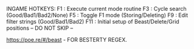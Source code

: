 ﻿INGAME HOTKEYS: 
 F1 : Execute current mode routine
  F3 : Cycle search (Good/Bad1/Bad2/None)
  F5 : Toggle F1 mode (Storing/Deleting)
  F9 : Edit filter strings (Good/Bad1/Bad2)
 F11 : Initial setup of Beast/Delete/Grid positions – DO NOT SKIP –
 
 
 https://poe.re/#/beast - FOR BESTERTY REGEX.